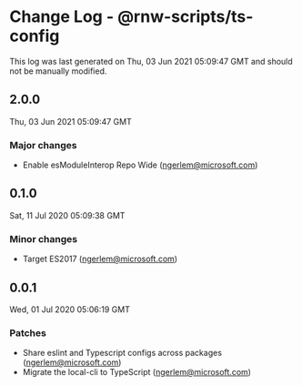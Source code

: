 # Change Log - @rnw-scripts/ts-config

This log was last generated on Thu, 03 Jun 2021 05:09:47 GMT and should not be manually modified.

<!-- Start content -->

## 2.0.0

Thu, 03 Jun 2021 05:09:47 GMT

### Major changes

- Enable esModuleInterop Repo Wide (ngerlem@microsoft.com)

## 0.1.0

Sat, 11 Jul 2020 05:09:38 GMT

### Minor changes

- Target ES2017 (ngerlem@microsoft.com)

## 0.0.1

Wed, 01 Jul 2020 05:06:19 GMT

### Patches

- Share eslint and Typescript configs across packages (ngerlem@microsoft.com)
- Migrate the local-cli to TypeScript (ngerlem@microsoft.com)
